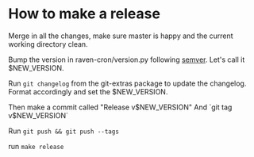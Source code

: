 How to make a release
=====================

Merge in all the changes, make sure master is happy and the current working
directory clean.

Bump the version in raven-cron/version.py following
[semver](http://semver.org). Let's call it $NEW_VERSION.

Run `git changelog` from the git-extras package to update the changelog.
Format accordingly and set the $NEW_VERSION.

Then make a commit called "Release v$NEW_VERSION"
And `git tag v$NEW_VERSION`

Run `git push && git push --tags`

run `make release`

